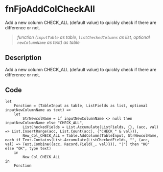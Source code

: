 # fnFjoAddColCheckAll
Add a new column CHECK_ALL (default value) to quickly check if there are difference or not.
> _function (<code>inputTable</code> as table, <code>listCheckedColumns</code> as list, optional <code>newColumnName</code> as text) as table_

## Description 
Add a new column CHECK_ALL (default value) to quickly check if there are difference or not.

## Code

````
let
    Fonction = (TableInput as table, ListFields as list, optional inputNewColumnName as text) =>
    let
        StrNewcolName = if inputNewColumnName <> null then inputNewColumnName else "CHECK_ALL",
        ListCheckedFields = List.Accumulate(ListFields, {}, (acc, val) => List.InsertRange(acc, List.Count(acc), {"CHECK_" & val})),
        New_Col_CHECK_ALL = Table.AddColumn(TableInput, StrNewcolName, each if Text.Contains(List.Accumulate(ListCheckedFields, "", (acc, val) => Text.Combine({acc, Record.Field(_, val)})), "|") then "KO" else "OK", type text)
    in
        New_Col_CHECK_ALL
in
    Fonction
````

